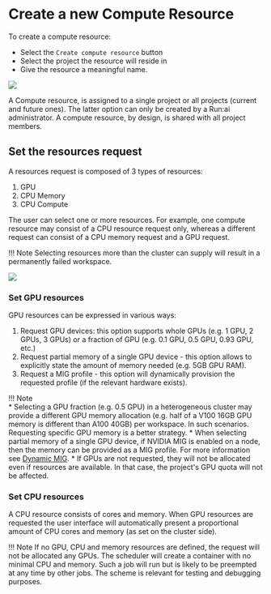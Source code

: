 # Create a new Compute Resource


To create a compute resource:

* Select the `Create compute resource` button
* Select the project the resource will reside in
* Give the resource a meaningful name.

![](img/env-proj-select.png)

A Compute resource, is assigned to a single project or all projects (current and future ones). The latter option can only be created by a Run:ai administrator. A compute resource, by design, is shared with all project members.

## Set the resources request

A resources request is composed of 3 types of resources:

1. GPU
2. CPU Memory
3. CPU Compute

The user can select one or more resources. For example, one compute resource may consist of a CPU resource request only, whereas a different request can consist of a CPU memory request and a GPU request.

!!! Note 
    Selecting resources more than the cluster can supply will result in a permanently failed workspace.

![](img/compute-resource-create.png)


### Set GPU resources

GPU resources can be expressed in various ways:

1. Request GPU devices: this option supports whole GPUs (e.g. 1 GPU, 2 GPUs, 3 GPUs) or a fraction of GPU (e.g. 0.1 GPU, 0.5 GPU, 0.93 GPU, etc.) 
2. Request partial memory of a single GPU device - this option allows to explicitly state the amount of memory needed (e.g. 5GB GPU RAM). 
3. Request a MIG profile - this option will dynamically provision the requested profile (if the relevant hardware exists). 

!!! Note  
    * Selecting a GPU fraction (e.g. 0.5 GPU) in a heterogeneous cluster may provide a different GPU memory allocation (e.g. half of a V100 16GB GPU memory is different than A100 40GB) per workspace. In such scenarios. Requesting specific GPU memory is a better strategy.
    * When selecting partial memory of a single GPU device, if NVIDIA MIG is enabled on a node, then the memory can be provided as a MIG profile. For more information see [Dynamic MIG](../../../../scheduling/fractions.md#dynamic-mig). 
    * If GPUs are not requested, they will not be allocated even if resources are available. In that case, the project's GPU quota will not be affected.

### Set CPU resources

A CPU resource consists of cores and memory. When GPU resources are requested the user interface will automatically present a proportional amount of CPU cores and memory (as set on the cluster side). 

!!! Note
    If no GPU, CPU and memory resources are defined, the request will not be allocated any GPUs. The scheduler will create a container with no minimal CPU and memory. Such a job will run but is likely to be preempted at any time by other jobs. The scheme is relevant for testing and debugging purposes.  
    
